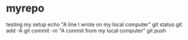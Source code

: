 # myrepo
testing my setup
echo "A line I wrote on my local computer"
git status
git add -A
git commit -m "A commit from my local computer"
git push
